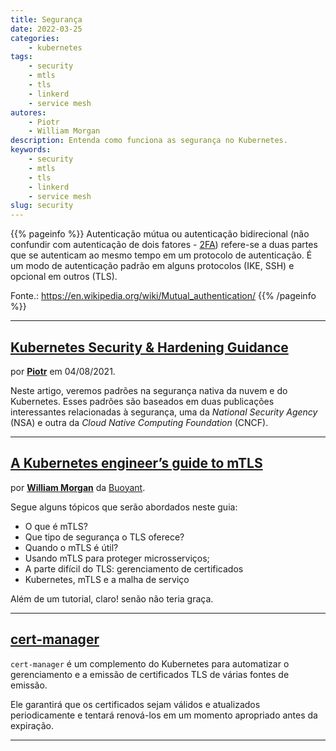 ```yaml
---
title: Segurança
date: 2022-03-25
categories:
    - kubernetes
tags:
    - security
    - mtls
    - tls
    - linkerd
    - service mesh
autores:
    - Piotr
    - William Morgan
description: Entenda como funciona as segurança no Kubernetes.
keywords:
    - security
    - mtls
    - tls
    - linkerd
    - service mesh
slug: security
---
```


{{% pageinfo %}}
Autenticação mútua ou autenticação bidirecional (não confundir com autenticação de dois fatores - [2FA](https://pt.wikipedia.org/wiki/Identifica%C3%A7%C3%A3o_por_dois_fatores)) refere-se a duas partes que se autenticam ao mesmo tempo em um protocolo de autenticação. É um modo de autenticação padrão em alguns protocolos (IKE, SSH) e opcional em outros (TLS).

Fonte.: <https://en.wikipedia.org/wiki/Mutual_authentication/>
{{% /pageinfo %}}

---

## [Kubernetes Security & Hardening Guidance](https://itnext.io/kubernetes-security-hardening-guidance-cf5fc48a9b3e)

por [**Piotr**](/autores/piotr/) em 04/08/2021.

Neste artigo, veremos padrões na segurança nativa da nuvem e do Kubernetes. Esses padrões são baseados em duas publicações interessantes relacionadas à segurança, uma da *National Security Agency* (NSA) e outra da *Cloud Native Computing Foundation* (CNCF).

---

## [A Kubernetes engineer’s guide to mTLS](https://buoyant.io/mtls-guide/)

por [**William Morgan**](/autores/william-morgan/) da [Buoyant](https://buoyant.io/).

Segue alguns tópicos que serão abordados neste guia:

- O que é mTLS?
- Que tipo de segurança o TLS oferece?
- Quando o mTLS é útil?
- Usando mTLS para proteger microsserviços;
- A parte difícil do TLS: gerenciamento de certificados
- Kubernetes, mTLS e a malha de serviço

Além de um tutorial, claro! senão não teria graça.

---

## [cert-manager](https://github.com/cert-manager/cert-manager)

`cert-manager` é um complemento do Kubernetes para automatizar o gerenciamento e a emissão de certificados TLS de várias fontes de emissão.

Ele garantirá que os certificados sejam válidos e atualizados periodicamente e tentará renová-los em um momento apropriado antes da expiração.

---
